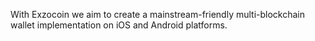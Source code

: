 With Exzocoin we aim to create a mainstream-friendly multi-blockchain wallet implementation on iOS and Android platforms. 
